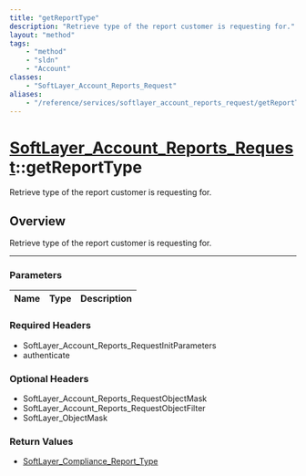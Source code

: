 ```yaml
---
title: "getReportType"
description: "Retrieve type of the report customer is requesting for."
layout: "method"
tags:
    - "method"
    - "sldn"
    - "Account"
classes:
    - "SoftLayer_Account_Reports_Request"
aliases:
    - "/reference/services/softlayer_account_reports_request/getReportType"
---
```

# [SoftLayer_Account_Reports_Request](/reference/services/SoftLayer_Account_Reports_Request)::getReportType


Retrieve type of the report customer is requesting for.


## Overview 
Retrieve type of the report customer is requesting for.

-----

### Parameters 
|Name | Type | Description |
| --- | --- | --- |


### Required Headers
* SoftLayer_Account_Reports_RequestInitParameters
* authenticate


### Optional Headers
* SoftLayer_Account_Reports_RequestObjectMask
* SoftLayer_Account_Reports_RequestObjectFilter
* SoftLayer_ObjectMask

### Return Values
* <a href='/reference/datatypes/SoftLayer_Compliance_Report_Type'>SoftLayer_Compliance_Report_Type </a>




